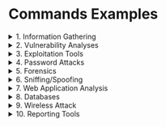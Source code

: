 # Commands Examples

<details>

 <summary>
  1. Information Gathering  
 </summary>
 
 </br>
 
- dmitry  
> dmitry
- ike-scan
*       $ netdiscover
*       $ nmap
*       $ zenmap
*       $ theHarvester 
*       $ birdwatcher

</details>


<details>
 <summary>
  2. Vulnerability Analyses
 </summary>

	
####			 $ lynis 
####			 $ nikto 
####			 $ nmap 

</details>



<details>
 <summary>
		3. Exploitation Tools 
 </summary>
 

####			 $ yersinia 
####			 $ thc-ipv6 
####			 $ sqlmap 
####			 $ termineter 
####			 $ searchsploit 
####			 $ msfpc 
####			 $ msfconsole 
####			 $ beef-xss 
####			 $ setoolkit 

</details>



<details>
 <summary>
		4. Password Attacks
 </summary>

####			 $ cewl 
####			 $ crunch 
####			 $ hashcat 
####			 $ john 
####			 $ medusa 
####			 $ ncrack 
####			 $ ophcrack 
####			 $ pyrit 
####			 $ rcrack 
####			 $ hydra 

</details>


<details>
 <summary>
		5. Forensics
 </summary>


####			 $ autopsy 
####			 $ binwalk 
####			 $ bulk_extractor 
####			 $ chkrootkit 
####			 $ foremost 
####			 $ galleta 
####			 $ hashdeep 
####			 $ volatility 

</details>


<details>
 <summary>
		6. Sniffing/Spoofing
 </summary>


####			 $ driftnet 
####			 $ ettercap 
####			 $ macchanger 
####			 $ mitmproxy 
####			 $ netsniff-ng 
####			 $ wireshark 

</details>


<details>
 <summary>
		7. Web Application Analysis
 </summary>


####			 $ httrack 
####			 $ skipfish 
####     		 $ sqlmap


</details>


<details>
 <summary>
		8. Databases
 </summary>


####			 $ mdb-sql 
####			 $ sqlitebrowser 
####			 $ sqlmap 

</details>


<details>
 <summary>
		9. Wireless Attack
 </summary>


####			 $ cewl 
####			 $ aircrack-ng 
####			 $ chirpw 
####			 $ giskismet 
####			 $ kismet 
####			 $ mfoc 
####			 $ mfterm 
####			 $ reaver 
####			 $ wifite 

</details>


<details>
 <summary>
		10. Reporting Tools
 </summary>


####			 $ cutycapt 
####			 $ keepnote 
####			 $ recordmydesktop 

</details>


</details>
